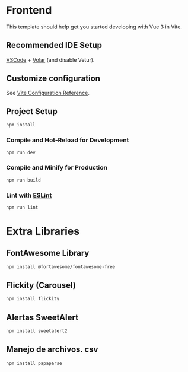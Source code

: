 # Frontend

This template should help get you started developing with Vue 3 in Vite.

## Recommended IDE Setup

[VSCode](https://code.visualstudio.com/) + [Volar](https://marketplace.visualstudio.com/items?itemName=Vue.volar) (and disable Vetur).

## Customize configuration

See [Vite Configuration Reference](https://vitejs.dev/config/).

## Project Setup

```sh
npm install
```

### Compile and Hot-Reload for Development

```sh
npm run dev
```

### Compile and Minify for Production

```sh
npm run build
```

### Lint with [ESLint](https://eslint.org/)

```sh
npm run lint
```
# Extra Libraries
## FontAwesome Library
```sh
npm install @fortawesome/fontawesome-free
```
## Flickity (Carousel)
```sh
npm install flickity
```
## Alertas SweetAlert
```sh
npm install sweetalert2
```
## Manejo de archivos. csv
```sh
npm install papaparse
```

